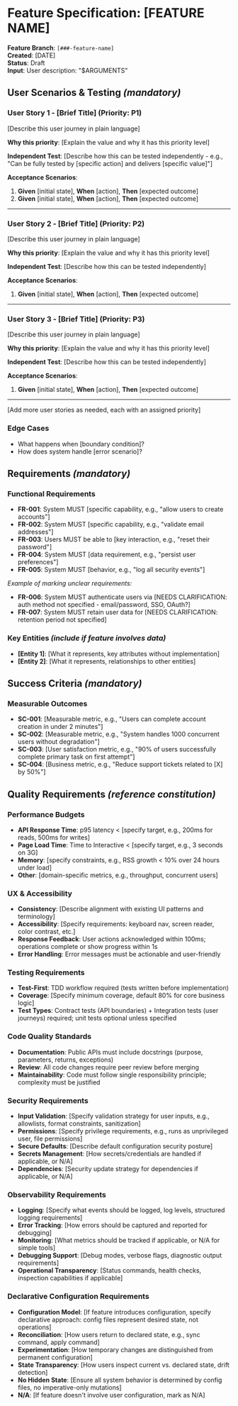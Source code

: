 # Feature Specification: [FEATURE NAME]

**Feature Branch**: `[###-feature-name]`  
**Created**: [DATE]  
**Status**: Draft  
**Input**: User description: "$ARGUMENTS"

## User Scenarios & Testing *(mandatory)*

<!--
  IMPORTANT: User stories should be PRIORITIZED as user journeys ordered by importance.
  Each user story/journey must be INDEPENDENTLY TESTABLE - meaning if you implement just ONE of them,
  you should still have a viable MVP (Minimum Viable Product) that delivers value.
  
  Assign priorities (P1, P2, P3, etc.) to each story, where P1 is the most critical.
  Think of each story as a standalone slice of functionality that can be:
  - Developed independently
  - Tested independently
  - Deployed independently
  - Demonstrated to users independently
-->

### User Story 1 - [Brief Title] (Priority: P1)

[Describe this user journey in plain language]

**Why this priority**: [Explain the value and why it has this priority level]

**Independent Test**: [Describe how this can be tested independently - e.g., "Can be fully tested by [specific action] and delivers [specific value]"]

**Acceptance Scenarios**:

1. **Given** [initial state], **When** [action], **Then** [expected outcome]
2. **Given** [initial state], **When** [action], **Then** [expected outcome]

---

### User Story 2 - [Brief Title] (Priority: P2)

[Describe this user journey in plain language]

**Why this priority**: [Explain the value and why it has this priority level]

**Independent Test**: [Describe how this can be tested independently]

**Acceptance Scenarios**:

1. **Given** [initial state], **When** [action], **Then** [expected outcome]

---

### User Story 3 - [Brief Title] (Priority: P3)

[Describe this user journey in plain language]

**Why this priority**: [Explain the value and why it has this priority level]

**Independent Test**: [Describe how this can be tested independently]

**Acceptance Scenarios**:

1. **Given** [initial state], **When** [action], **Then** [expected outcome]

---

[Add more user stories as needed, each with an assigned priority]

### Edge Cases

<!--
  ACTION REQUIRED: The content in this section represents placeholders.
  Fill them out with the right edge cases.
-->

- What happens when [boundary condition]?
- How does system handle [error scenario]?

## Requirements *(mandatory)*

<!--
  ACTION REQUIRED: The content in this section represents placeholders.
  Fill them out with the right functional requirements.
-->

### Functional Requirements

- **FR-001**: System MUST [specific capability, e.g., "allow users to create accounts"]
- **FR-002**: System MUST [specific capability, e.g., "validate email addresses"]  
- **FR-003**: Users MUST be able to [key interaction, e.g., "reset their password"]
- **FR-004**: System MUST [data requirement, e.g., "persist user preferences"]
- **FR-005**: System MUST [behavior, e.g., "log all security events"]

*Example of marking unclear requirements:*

- **FR-006**: System MUST authenticate users via [NEEDS CLARIFICATION: auth method not specified - email/password, SSO, OAuth?]
- **FR-007**: System MUST retain user data for [NEEDS CLARIFICATION: retention period not specified]

### Key Entities *(include if feature involves data)*

- **[Entity 1]**: [What it represents, key attributes without implementation]
- **[Entity 2]**: [What it represents, relationships to other entities]

## Success Criteria *(mandatory)*

<!--
  ACTION REQUIRED: Define measurable success criteria.
  These must be technology-agnostic and measurable.
-->

### Measurable Outcomes

- **SC-001**: [Measurable metric, e.g., "Users can complete account creation in under 2 minutes"]
- **SC-002**: [Measurable metric, e.g., "System handles 1000 concurrent users without degradation"]
- **SC-003**: [User satisfaction metric, e.g., "90% of users successfully complete primary task on first attempt"]
- **SC-004**: [Business metric, e.g., "Reduce support tickets related to [X] by 50%"]

## Quality Requirements *(reference constitution)*

<!--
  ACTION REQUIRED: Define quality requirements per constitution principles.
  These enforce code quality, testing, UX, and performance standards.
-->

### Performance Budgets

- **API Response Time**: p95 latency < [specify target, e.g., 200ms for reads, 500ms for writes]
- **Page Load Time**: Time to Interactive < [specify target, e.g., 3 seconds on 3G]
- **Memory**: [specify constraints, e.g., RSS growth < 10% over 24 hours under load]
- **Other**: [domain-specific metrics, e.g., throughput, concurrent users]

### UX & Accessibility

- **Consistency**: [Describe alignment with existing UI patterns and terminology]
- **Accessibility**: [Specify requirements: keyboard nav, screen reader, color contrast, etc.]
- **Response Feedback**: User actions acknowledged within 100ms; operations complete or show progress within 1s
- **Error Handling**: Error messages must be actionable and user-friendly

### Testing Requirements

- **Test-First**: TDD workflow required (tests written before implementation)
- **Coverage**: [Specify minimum coverage, default 80% for core business logic]
- **Test Types**: Contract tests (API boundaries) + Integration tests (user journeys) required; unit tests optional unless specified

### Code Quality Standards

- **Documentation**: Public APIs must include docstrings (purpose, parameters, returns, exceptions)
- **Review**: All code changes require peer review before merging
- **Maintainability**: Code must follow single responsibility principle; complexity must be justified

### Security Requirements

- **Input Validation**: [Specify validation strategy for user inputs, e.g., allowlists, format constraints, sanitization]
- **Permissions**: [Specify privilege requirements, e.g., runs as unprivileged user, file permissions]
- **Secure Defaults**: [Describe default configuration security posture]
- **Secrets Management**: [How secrets/credentials are handled if applicable, or N/A]
- **Dependencies**: [Security update strategy for dependencies if applicable, or N/A]

### Observability Requirements

- **Logging**: [Specify what events should be logged, log levels, structured logging requirements]
- **Error Tracking**: [How errors should be captured and reported for debugging]
- **Monitoring**: [What metrics should be tracked if applicable, or N/A for simple tools]
- **Debugging Support**: [Debug modes, verbose flags, diagnostic output requirements]
- **Operational Transparency**: [Status commands, health checks, inspection capabilities if applicable]

### Declarative Configuration Requirements

- **Configuration Model**: [If feature introduces configuration, specify declarative approach: config files represent desired state, not operations]
- **Reconciliation**: [How users return to declared state, e.g., sync command, apply command]
- **Experimentation**: [How temporary changes are distinguished from permanent configuration]
- **State Transparency**: [How users inspect current vs. declared state, drift detection]
- **No Hidden State**: [Ensure all system behavior is determined by config files, no imperative-only mutations]
- **N/A**: [If feature doesn't involve user configuration, mark as N/A]

